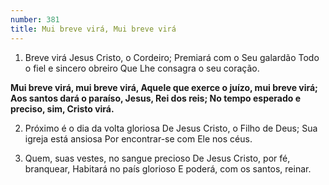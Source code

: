 ```yaml
---
number: 381
title: Mui breve virá, Mui breve virá
---
```


1. Breve virá Jesus Cristo, o Cordeiro;
  Premiará com o Seu galardão
  Todo o fiel e sincero obreiro
  Que Lhe consagra o seu coração.

  __Mui breve virá, mui breve virá,
  Aquele que exerce o juízo, mui breve virá;
  Aos santos dará o paraíso, Jesus, Rei dos reis;
  No tempo esperado e preciso, sim, Cristo virá.__

2. Próximo é o dia da volta gloriosa
  De Jesus Cristo, o Filho de Deus;
  Sua igreja está ansiosa
  Por encontrar-se com Ele nos céus.

3. Quem, suas vestes, no sangue precioso
  De Jesus Cristo, por fé, branquear,
  Habitará no país glorioso
  E poderá, com os santos, reinar.
